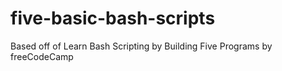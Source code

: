 # five-basic-bash-scripts
Based off of Learn Bash Scripting by Building Five Programs by freeCodeCamp

